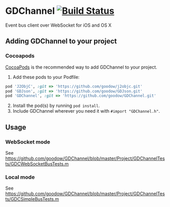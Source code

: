 GDChannel [![Build Status](https://travis-ci.org/goodow/GDChannel.svg?branch=master)](https://travis-ci.org/goodow/GDChannel)
=========
Event bus client over WebSocket for iOS and OS X

## Adding GDChannel to your project

### Cocoapods

[CocoaPods](http://cocoapods.org) is the recommended way to add GDChannel to your project.

1. Add these pods to your Podfile:
```ruby
pod 'J2ObjC', :git => 'https://github.com/goodow/j2objc.git'
pod 'GDJson', :git => 'https://github.com/goodow/GDJson.git'
pod 'GDChannel', :git => 'https://github.com/goodow/GDChannel.git'
```
2. Install the pod(s) by running `pod install`.
3. Include GDChannel wherever you need it with `#import "GDChannel.h"`.

## Usage

### WebSocket mode
See https://github.com/goodow/GDChannel/blob/master/Project/GDChannelTests/GDCWebSocketBusTests.m

### Local mode
See https://github.com/goodow/GDChannel/blob/master/Project/GDChannelTests/GDCSimpleBusTests.m
